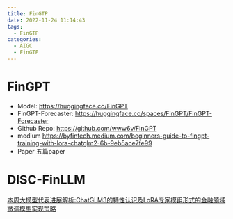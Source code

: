 ```yaml
---
title: FinGTP
date: 2022-11-24 11:14:43
tags:
  - FinGTP
categories: 
  - AIGC
  - FinGTP  
---
```


<p></p>
<!-- more -->

# FinGPT
+ Model:
https://huggingface.co/FinGPT
+ FinGPT-Forecaster:
https://huggingface.co/spaces/FinGPT/FinGPT-Forecaster
+ Github Repo:
https://github.com/www6v/FinGPT
+ medium
https://byfintech.medium.com/beginners-guide-to-fingpt-training-with-lora-chatglm2-6b-9eb5ace7fe99
+ Paper
五篇paper

# DISC-FinLLM
[本周大模型代表进展解析:ChatGLM3的特性认识及LoRA专家模组形式的金融领域微调模型实现策略](https://mp.weixin.qq.com/s?__biz=MzAxMjc3MjkyMg==&mid=2648404800&idx=2&sn=9c1ad9d8aa8b0725dd6289bc15e177c9)